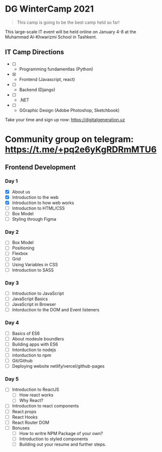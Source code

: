 # DG WinterCamp 2021

> This camp is going to be the best camp held so far!

This large-scale IT event will be held online on January 4-8 at the Muhammad Al-Khwarizmi School in Tashkent.

## IT Camp Directions

- [ ] - Programming fundamentlas (Python)
- [x] - Frontend (Javascript, react)
- [ ] - Backend (Django)
- [ ] - .NET
- [ ] - GGraphic Design (Adobe Photoshop, Sketchbook)

Take your time and sign up now: https://digitalgeneration.uz

# Community group on telegram: https://t.me/+pq2e6yKgRDRmMTU6

## Frontend Development

### Day 1

- [x] About us
- [x] Introduction to the web
- [x] Introduction to how web works
- [ ] Introduction to HTML/CSS
- [ ] Box Model
- [ ] Styling through Figma

### Day 2

- [ ] Box Model
- [ ] Positioning
- [ ] Flexbox
- [ ] Grid
- [ ] Using Variables in CSS
- [ ] Introduction to SASS

### Day 3

- [ ] Introduction to JavaScript
- [ ] JavaScript Basics
- [ ] JavaScript in Browser
- [ ] Intorduction to the DOM and Event listeners

### Day 4

- [ ] Basics of ES6
- [ ] About modeule boundlers
- [ ] Building apps with ES6
- [ ] Intorduction to nodejs
- [ ] intorduction to npm
- [ ] Git/Github
- [ ] Deploying website netlify/vercel/github-pages

### Day 5

- [ ] Introduction to ReactJS
  - [ ] How react works
  - [ ] Why React?
- [ ] Introduction to react components
- [ ] React props
- [ ] React Hooks
- [ ] React Router DOM
- [ ] Bonuses
  - [ ] How to writre NPM Package of your own?
  - [ ] Introduction to styled components
  - [ ] Building out your resume and further steps.
